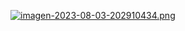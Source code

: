 [![imagen-2023-08-03-202910434.png](https://i.postimg.cc/5jWfz3Xd/imagen-2023-08-03-202910434.png)](https://postimg.cc/jnvV0y6Z)
